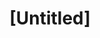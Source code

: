 ---
pid: ch166
title: "[Untitled]"
location_transcription: wherever appropriate
coordinates: "[-75.14942408655, 39.950871977349]"
zipcode: '19107'
gen_neighborhood: Center City
neighborhood: Washington Square West,Avenue of The Arts,Midtown Village,Chinatown
outside_phl: 
age: '40'
age_range: 40-49
instagram: 
image_file_name: ch_166.jpg
proposal_transcription: Atlas holding the City of Philadelphia or the Liberty Bell
  in representation of Philadelphia.
topic: Person
topic_summary: 0, 0
type: Other No Form
keywords_other: 
credit: Anna Harvey
image_labels: 
twitter: 
facebook: 
permalink: "/monuments/ch166/"
layout: item-page
---